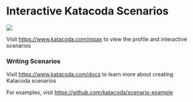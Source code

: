 # Interactive Katacoda Scenarios

[![](http://shields.katacoda.com/katacoda/mpax/count.svg)](https://www.katacoda.com/mpax "Get your profile on Katacoda.com")

Visit https://www.katacoda.com/mpax to view the profile and interactive scenarios

### Writing Scenarios
Visit https://www.katacoda.com/docs to learn more about creating Katacoda scenarios

For examples, visit https://github.com/katacoda/scenario-example
